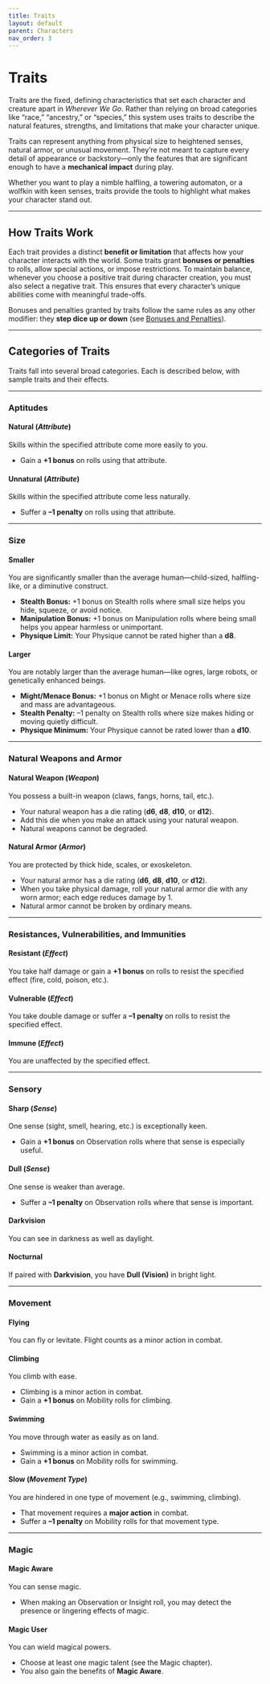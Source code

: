 ```yaml
---
title: Traits
layout: default
parent: Characters
nav_order: 3
---
```


# Traits
Traits are the fixed, defining characteristics that set each character and creature apart in *Wherever We Go*. Rather than relying on broad categories like “race,” “ancestry,” or “species,” this system uses traits to describe the natural features, strengths, and limitations that make your character unique.

Traits can represent anything from physical size to heightened senses, natural armor, or unusual movement. They’re not meant to capture every detail of appearance or backstory—only the features that are significant enough to have a **mechanical impact** during play.

Whether you want to play a nimble halfling, a towering automaton, or a wolfkin with keen senses, traits provide the tools to highlight what makes your character stand out.

---

## How Traits Work
Each trait provides a distinct **benefit or limitation** that affects how your character interacts with the world. Some traits grant **bonuses or penalties** to rolls, allow special actions, or impose restrictions. To maintain balance, whenever you choose a positive trait during character creation, you must also select a negative trait. This ensures that every character’s unique abilities come with meaningful trade-offs.

Bonuses and penalties granted by traits follow the same rules as any other modifier: they **step dice up or down** (see [Bonuses and Penalties](/action-rolls#bonuses-and-penalties)).

---

## Categories of Traits
Traits fall into several broad categories. Each is described below, with sample traits and their effects.

---

### Aptitudes

#### Natural (*Attribute*)
Skills within the specified attribute come more easily to you.  
- Gain a **+1 bonus** on rolls using that attribute.

#### Unnatural (*Attribute*)
Skills within the specified attribute come less naturally.  
- Suffer a **–1 penalty** on rolls using that attribute.

---

### Size

#### Smaller
You are significantly smaller than the average human—child-sized, halfling-like, or a diminutive construct.
- **Stealth Bonus:** +1 bonus on Stealth rolls where small size helps you hide, squeeze, or avoid notice.  
- **Manipulation Bonus:** +1 bonus on Manipulation rolls where being small helps you appear harmless or unimportant.  
- **Physique Limit:** Your Physique cannot be rated higher than a **d8**.

#### Larger
You are notably larger than the average human—like ogres, large robots, or genetically enhanced beings.
- **Might/Menace Bonus:** +1 bonus on Might or Menace rolls where size and mass are advantageous.  
- **Stealth Penalty:** –1 penalty on Stealth rolls where size makes hiding or moving quietly difficult.  
- **Physique Minimum:** Your Physique cannot be rated lower than a **d10**.

---

### Natural Weapons and Armor

#### Natural Weapon (*Weapon*)
You possess a built-in weapon (claws, fangs, horns, tail, etc.).  
- Your natural weapon has a die rating (**d6**, **d8**, **d10**, or **d12**).  
- Add this die when you make an attack using your natural weapon.  
- Natural weapons cannot be degraded.

#### Natural Armor (*Armor*)
You are protected by thick hide, scales, or exoskeleton.  
- Your natural armor has a die rating (**d6**, **d8**, **d10**, or **d12**).  
- When you take physical damage, roll your natural armor die with any worn armor; each edge reduces damage by 1.  
- Natural armor cannot be broken by ordinary means.

---

### Resistances, Vulnerabilities, and Immunities

#### Resistant (*Effect*)
You take half damage or gain a **+1 bonus** on rolls to resist the specified effect (fire, cold, poison, etc.).

#### Vulnerable (*Effect*)
You take double damage or suffer a **–1 penalty** on rolls to resist the specified effect.

#### Immune (*Effect*)
You are unaffected by the specified effect.

---

### Sensory

#### Sharp (*Sense*)
One sense (sight, smell, hearing, etc.) is exceptionally keen.  
- Gain a **+1 bonus** on Observation rolls where that sense is especially useful.

#### Dull (*Sense*)
One sense is weaker than average.  
- Suffer a **–1 penalty** on Observation rolls where that sense is important.

#### Darkvision
You can see in darkness as well as daylight.

#### Nocturnal
If paired with **Darkvision**, you have **Dull (Vision)** in bright light.

---

### Movement

#### Flying
You can fly or levitate. Flight counts as a minor action in combat.

#### Climbing
You climb with ease.  
- Climbing is a minor action in combat.  
- Gain a **+1 bonus** on Mobility rolls for climbing.

#### Swimming
You move through water as easily as on land.  
- Swimming is a minor action in combat.  
- Gain a **+1 bonus** on Mobility rolls for swimming.

#### Slow (*Movement Type*)
You are hindered in one type of movement (e.g., swimming, climbing).  
- That movement requires a **major action** in combat.  
- Suffer a **–1 penalty** on Mobility rolls for that movement type.

---

### Magic

#### Magic Aware
You can sense magic.  
- When making an Observation or Insight roll, you may detect the presence or lingering effects of magic.

#### Magic User
You can wield magical powers.  
- Choose at least one magic talent (see the Magic chapter).  
- You also gain the benefits of **Magic Aware**.